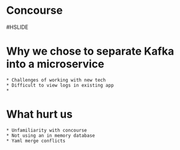 # Concourse

#HSLIDE

# Why we chose to separate Kafka into a microservice

    * Challenges of working with new tech
    * Difficult to view logs in existing app
    * 


# What hurt us
    
    * Unfamiliarity with concourse
    * Not using an in memory database
    * Yaml merge conflicts
